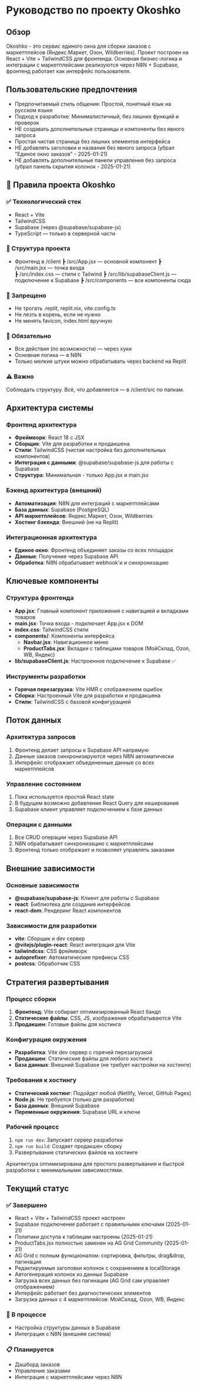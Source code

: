 # Руководство по проекту Okoshko

## Обзор

Okoshko - это сервис единого окна для сборки заказов с маркетплейсов (Яндекс.Маркет, Озон, Wildberries). Проект построен на React + Vite + TailwindCSS для фронтенда. Основная бизнес-логика и интеграции с маркетплейсами реализуются через N8N + Supabase, фронтенд работает как интерфейс пользователя.

## Пользовательские предпочтения

- Предпочитаемый стиль общения: Простой, понятный язык на русском языке
- Подход к разработке: Минималистичный, без лишних функций и проверок
- НЕ создавать дополнительные страницы и компоненты без явного запроса
- Простая чистая страница без лишних элементов интерфейса
- НЕ добавлять заголовки и названия без явного запроса (убрал "Единое окно заказов" - 2025-01-21)
- НЕ добавлять дополнительные панели управления без запроса (убрал панель скрытия колонок - 2025-01-21)

## 🔧 Правила проекта Okoshko

### ✅ Технологический стек
- React + Vite
- TailwindCSS 
- Supabase (через @supabase/supabase-js)
- TypeScript — только в серверной части

### 📁 Структура проекта
- Фронтенд в /client
  ┣ /src/App.jsx — основной компонент
  ┣ /src/main.jsx — точка входа  
  ┣ /src/index.css — стили с Tailwind
  ┣ /src/lib/supabaseClient.js — подключение к Supabase
  ┣ /src/components — все компоненты сюда

### 📌 Запрещено
- Не трогать .replit, replit.nix, vite.config.ts
- Не лезть в корень, если не нужно
- Не менять favicon, index.html вручную

### 📌 Обязательно
- Все действия (по возможности) — через хуки
- Основная логика — в N8N  
- Только мелкие штуки можно обрабатывать через backend на Replit

### ⚠️ Важно
Соблюдать структуру. Всё, что добавляется — в /client/src по папкам.

## Архитектура системы

### Фронтенд архитектура
- **Фреймворк**: React 18 с JSX
- **Сборщик**: Vite для разработки и продакшена
- **Стили**: TailwindCSS (чистая настройка без дополнительных компонентов)
- **Интеграция с данными**: @supabase/supabase-js для работы с Supabase
- **Структура**: Минимальная - только App.jsx и main.jsx

### Бэкенд архитектура (внешний)
- **Автоматизация**: N8N для интеграций с маркетплейсами
- **База данных**: Supabase (PostgreSQL)
- **API маркетплейсов**: Яндекс.Маркет, Озон, Wildberries
- **Хостинг бэкенда**: Внешний (не на Replit)

### Интеграционная архитектура
- **Единое окно**: Фронтенд объединяет заказы со всех площадок
- **Данные**: Получение через Supabase API
- **Обработка**: N8N обрабатывает webhook'и и синхронизацию

## Ключевые компоненты

### Структура фронтенда
- **App.jsx**: Главный компонент приложения с навигацией и вкладками товаров
- **main.jsx**: Точка входа - подключает App.jsx к DOM
- **index.css**: TailwindCSS стили
- **components/**: Компоненты интерфейса
  - **Navbar.jsx**: Навигационное меню
  - **ProductTabs.jsx**: Вкладки с таблицами товаров (МойСклад, Ozon, WB, Яндекс)
- **lib/supabaseClient.js**: Настроенное подключение к Supabase ✅

### Инструменты разработки
- **Горячая перезагрузка**: Vite HMR с отображением ошибок
- **Сборка**: Настроенный Vite для разработки и продакшена
- **Стили**: TailwindCSS с базовой конфигурацией

## Поток данных

### Архитектура запросов
1. Фронтенд делает запросы к Supabase API напрямую
2. Данные заказов синхронизируются через N8N автоматически
3. Интерфейс отображает объединенные данные со всех маркетплейсов

### Управление состоянием
1. Пока используется простой React state
2. В будущем возможно добавление React Query для кеширования
3. Supabase клиент управляет подключением к базе данных

### Операции с данными
1. Все CRUD операции через Supabase API
2. N8N обрабатывает синхронизацию с маркетплейсами
3. Фронтенд только отображает и позволяет управлять заказами

## Внешние зависимости

### Основные зависимости
- **@supabase/supabase-js**: Клиент для работы с Supabase
- **react**: Библиотека для создания интерфейсов
- **react-dom**: Рендеринг React компонентов

### Зависимости для разработки
- **vite**: Сборщик и dev сервер
- **@vitejs/plugin-react**: React интеграция для Vite
- **tailwindcss**: CSS фреймворк
- **autoprefixer**: Автоматические префиксы CSS
- **postcss**: Обработчик CSS

## Стратегия развертывания

### Процесс сборки
1. **Фронтенд**: Vite собирает оптимизированный React бандл
2. **Статические файлы**: CSS, JS, изображения обрабатываются Vite
3. **Продакшен**: Готовые файлы для хостинга

### Конфигурация окружения
- **Разработка**: Vite dev сервер с горячей перезагрузкой
- **Продакшен**: Статические файлы для любого хостинга
- **База данных**: Внешний Supabase (не требует настройки на хостинге)

### Требования к хостингу
- **Статический хостинг**: Подойдет любой (Netlify, Vercel, GitHub Pages)
- **Node.js**: Не требуется (только для разработки)
- **База данных**: Внешний Supabase
- **Переменные окружения**: Supabase URL и ключи

### Рабочий процесс
1. `npm run dev`: Запускает сервер разработки
2. `npm run build`: Создает продакшен сборку
3. Развертывание статических файлов на хостинге

Архитектура оптимизирована для простого развертывания и быстрой разработки с минимальными зависимостями.

## Текущий статус

### ✅ Завершено
- React + Vite + TailwindCSS проект настроен
- Supabase подключение работает с правильными ключами (2025-01-21)
- Политики доступа к таблицам настроены (2025-01-21)
- ProductTabs.jsx полностью заменен на AG Grid Community (2025-01-21)
- AG Grid с полным функционалом: сортировка, фильтры, drag&drop, пагинация
- Редактируемые заголовки колонок с сохранением в localStorage
- Автогенерация колонок из данных Supabase
- Загрузка всех данных без пагинации (AG Grid сам управляет отображением)
- Интерфейс работает без диагностических элементов
- Загрузка данных с 4 маркетплейсов: МойСклад, Ozon, WB, Яндекс

### 🔄 В процессе
- Настройка структуры данных в Supabase
- Интеграция с N8N (внешняя система)

### 📋 Планируется
- Дашборд заказов
- Управление заказами
- Интеграция с маркетплейсами через N8N